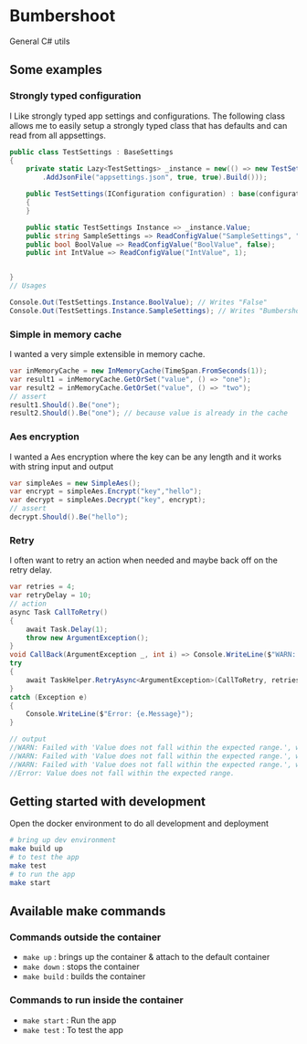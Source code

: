 # Bumbershoot

General C# utils

## Some examples

### Strongly typed configuration

I Like strongly typed app settings and configurations. The following class allows me to easily setup a strongly typed class that has defaults and can read from all appsettings.

```csharp
public class TestSettings : BaseSettings
{
    private static Lazy<TestSettings> _instance = new(() => new TestSettings(new ConfigurationBuilder()
        .AddJsonFile("appsettings.json", true, true).Build()));

    public TestSettings(IConfiguration configuration) : base(configuration, null)
    {
    }

    public static TestSettings Instance => _instance.Value;
    public string SampleSettings => ReadConfigValue("SampleSettings", "Bumbershoot-Sample");
    public bool BoolValue => ReadConfigValue("BoolValue", false);
    public int IntValue => ReadConfigValue("IntValue", 1);


}
// Usages

Console.Out(TestSettings.Instance.BoolValue); // Writes "False"
Console.Out(TestSettings.Instance.SampleSettings); // Writes "Bumbershoot-Sample" (unless the json has other value)
```

### Simple in memory cache

I wanted a very simple extensible in memory cache.

```csharp
var inMemoryCache = new InMemoryCache(TimeSpan.FromSeconds(1));
var result1 = inMemoryCache.GetOrSet("value", () => "one");
var result2 = inMemoryCache.GetOrSet("value", () => "two");
// assert
result1.Should().Be("one");
result2.Should().Be("one"); // because value is already in the cache
```

### Aes encryption

I wanted a Aes encryption where the key can be any length and it works with string input and output

```csharp
var simpleAes = new SimpleAes();
var encrypt = simpleAes.Encrypt("key","hello");
var decrypt = simpleAes.Decrypt("key", encrypt);
// assert
decrypt.Should().Be("hello");
```

### Retry

I often want to retry an action when needed and maybe back off on the retry delay.

```csharp
var retries = 4;
var retryDelay = 10;
// action
async Task CallToRetry()
{
    await Task.Delay(1);
    throw new ArgumentException();
}
void CallBack(ArgumentException _, int i) => Console.WriteLine($"WARN: Failed with '{_.Message}', will retry in {i}ms.");
try
{
    await TaskHelper.RetryAsync<ArgumentException>(CallToRetry, retries, retryDelay, CallBack);
}
catch (Exception e)
{
    Console.WriteLine($"Error: {e.Message}");
}

// output
//WARN: Failed with 'Value does not fall within the expected range.', will retry in 10ms.
//WARN: Failed with 'Value does not fall within the expected range.', will retry in 20ms.
//WARN: Failed with 'Value does not fall within the expected range.', will retry in 40ms.
//Error: Value does not fall within the expected range.

```

## Getting started with development

Open the docker environment to do all development and deployment

```bash
# bring up dev environment
make build up
# to test the app
make test
# to run the app
make start
```

## Available make commands

### Commands outside the container

- `make up` : brings up the container & attach to the default container
- `make down` : stops the container
- `make build` : builds the container

### Commands to run inside the container

- `make start` : Run the app
- `make test` : To test the app
